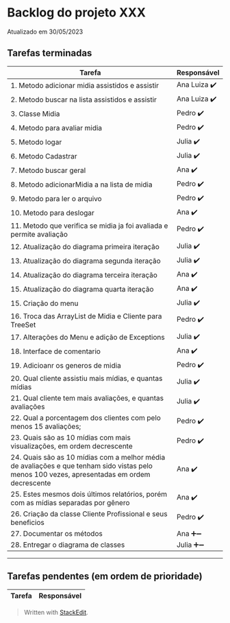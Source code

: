 
# Backlog do projeto XXX
Atualizado em 30/05/2023

## Tarefas terminadas

| Tarefa      | Responsável |
| ----------- | ----------- |
| 1. Metodo adicionar midia assistidos e assistir      | Ana Luiza  ✔️     |
| 2. Metodo buscar na lista assistidos e assistir   | Ana Luiza ✔️       |
| 3. Classe Midia   | Pedro ✔️       |
| 4. Metodo para avaliar midia   | Pedro ✔️       |
| 5. Metodo logar   | Julia ✔️       |
| 6. Metodo Cadastrar   | Julia ✔️       |
| 7. Metodo buscar geral   | Ana  ✔️      |
| 8. Metodo adicionarMidia a na lista de midia   | Pedro  ✔️      |
| 9. Metodo para ler o arquivo   | Pedro  ✔️      |
| 10. Metodo para deslogar   | Ana  ✔️      |
| 11. Metodo que verifica se midia ja foi avaliada e permite avaliação   | Pedro  ✔️      |
| 12. Atualização do diagrama primeira iteração   | Julia  ✔️      |
| 13. Atualização do diagrama segunda iteração   | Julia  ✔️      |
| 14. Atualização do diagrama terceira iteração   | Ana  ✔️      |
| 15. Atualização do diagrama quarta iteração   | Ana  ✔️      |
| 15. Criação do menu   | Julia  ✔️      |
| 16. Troca das ArrayList de Midia e Cliente para TreeSet   | Pedro  ✔️      |
| 17. Alterações do Menu e adição de Exceptions   | Julia  ✔️      |
| 18. Interface de comentario   | Ana  ✔️    |
| 19. Adicioanr os generos de midia      | Pedro    ✔️   |
| 20. Qual cliente assistiu mais mídias, e quantas mídias  | Julia   ✔️| 
| 21. Qual cliente tem mais avaliações, e quantas avaliações  | Julia  ✔️ | 
| 22. Qual a porcentagem dos clientes com pelo menos 15 avaliações;  | Pedro  ✔️ | 
| 23. Quais são as 10 mídias com mais visualizações, em ordem decrescente| Pedro  ✔️ | 
| 24. Quais são as 10 mídias com a melhor média de avaliações e que tenham sido vistas pelo menos 100 vezes, apresentadas em ordem decrescente  | Ana  ✔️ | 
| 25. Estes mesmos dois últimos relatórios, porém com as mídias separadas por gênero  | Ana  ✔️ | 
| 26. Criação da classe Cliente Profissional e seus beneficios  | Pedro  ✔️ | 
| 27. Documentar os métodos  | Ana  ➕➖ | 
| 28. Entregar o diagrama de classes  | Julia  ➕➖ | 
----

## Tarefas pendentes (em ordem de prioridade)

| Tarefa      | Responsável |
| ----------- | ----------- |



> Written with [StackEdit](https://stackedit.io/).
